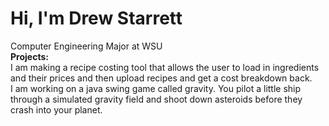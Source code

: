 # Hi, I'm Drew Starrett
Computer Engineering Major at WSU\
<b>Projects:</b> \
I am making a recipe costing tool that allows the user to load in ingredients and their prices and then upload recipes and get a cost breakdown back.\
I am working on a java swing game called gravity. You pilot a little ship through a simulated gravity field and shoot down asteroids before they crash into your planet. 
